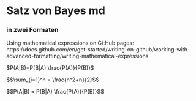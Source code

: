 # Satz von Bayes md

<h3>in zwei Formaten</h3>

<p>
Using mathematical expressions on GitHub pages: https://docs.github.com/en/get-started/writing-on-github/working-with-advanced-formatting/writing-mathematical-expressions
</p>

<p>
$P(A|B)=P(B|A) \frac{P(A)}{P(B)}$
</p>

<p>
$$\sum_{i=1}^n = \frac{n^2+n}{2}$$
</p>

<p>
$$P(A|B) = P(B|A) \frac{P(A)}{P(B)}$$
</p>

